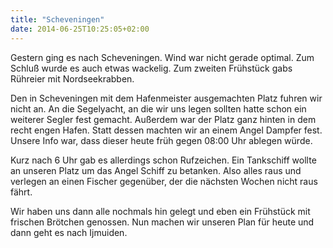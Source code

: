 ```yaml
---
title: "Scheveningen"
date: 2014-06-25T10:25:05+02:00
---
```

Gestern ging es nach Scheveningen. Wind war nicht gerade optimal. Zum Schluß wurde es auch etwas wackelig. Zum zweiten Frühstück gabs Rühreier mit Nordseekrabben. 

Den in Scheveningen mit dem Hafenmeister ausgemachten Platz fuhren wir nicht an. An die Segelyacht, an die wir uns legen sollten hatte schon ein weiterer Segler fest gemacht. Außerdem war der Platz ganz hinten in dem recht engen Hafen. Statt dessen machten wir an einem Angel Dampfer fest. Unsere Info war, dass dieser heute früh gegen 08:00 Uhr ablegen würde.

Kurz nach 6 Uhr gab es allerdings schon Rufzeichen. Ein Tankschiff wollte an unseren Platz um das Angel Schiff zu betanken. Also alles raus und verlegen an einen Fischer gegenüber, der die nächsten Wochen nicht raus fährt.

Wir haben uns dann alle nochmals hin gelegt und eben ein Frühstück mit frischen Brötchen genossen. Nun machen wir unseren Plan für heute und dann geht es nach Ijmuiden.